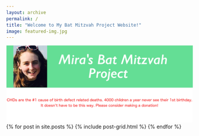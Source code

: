 ```yaml
---
layout: archive
permalink: /
title: "Welcome to My Bat Mitzvah Project Website!"
image: featured-img.jpg
---
```


<div class="page-lead">
	<img src="/images/banner-fact-1600-660-mira-face.jpg">	
</div><!-- /.page-lead -->

<div class="tiles">
{% for post in site.posts %}
	{% include post-grid.html %}
{% endfor %}
</div><!-- /.tiles -->



